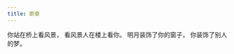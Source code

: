 ```yaml
---
title: 断章
---
```

<div class="aplayer" data-id="314042" data-server="netease" data-type="song" data-mode="single"></div>

<!-- more -->

你站在桥上看风景，
看风景人在楼上看你。
明月装饰了你的窗子，
你装饰了别人的梦。


